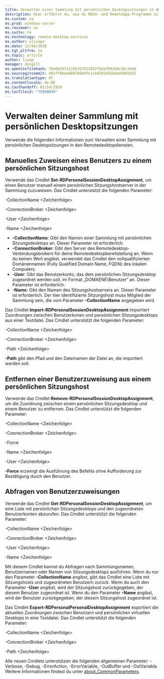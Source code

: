 ```yaml
---
title: Verwalten einer Sammlung mit persönlichen Desktopsitzungen in den Remotedesktopdiensten
description: Hier erfährst du, wie du RDSH- und RemoteApp-Programme zu deiner Remotedesktopdienste-Bereitstellung hinzufügst.
ms.custom: na
ms.prod: windows-server
ms.reviewer: na
ms.suite: na
ms.technology: remote-desktop-services
ms.author: elizapo
ms.date: 11/08/2016
ms.tgt_pltfrm: na
ms.topic: article
author: lizap
manager: dongill
ms.openlocfilehash: 7be6b2bfe1105357811927f5da7092e8c16c3446
ms.sourcegitcommit: 083ff9bed4867604dfe1cb42914550da05093d25
ms.translationtype: HT
ms.contentlocale: de-DE
ms.lasthandoff: 01/14/2020
ms.locfileid: "75949839"
---
```

# <a name="manage-your-personal-desktop-session-collections"></a>Verwalten deiner Sammlung mit persönlichen Desktopsitzungen

Verwende die folgenden Informationen zum Verwalten einer Sammlung mit persönlichen Desktopsitzungen in den Remotedesktopdiensten.

## <a name="manually-assign-a-user-to-a-personal-session-host"></a>Manuelles Zuweisen eines Benutzers zu einem persönlichen Sitzungshost
Verwende das Cmdlet **Set-RDPersonalSessionDesktopAssignment**, um einen Benutzer manuell einem persönlichen Sitzungshostserver in der Sammlung zuzuweisen. Das Cmdlet unterstützt die folgenden Parameter:

-CollectionName \<Zeichenfolge\>

-ConnectionBroker \<Zeichenfolge\> 

-User \<Zeichenfolge\>

-Name \<Zeichenfolge\>

- **-CollectionName**: Gibt den Namen einer Sammlung mit persönlichen Sitzungsdesktops an. Dieser Parameter ist erforderlich.
- **-ConnectionBroker**: Gibt den Server des Remotedesktop-Verbindungsbrokers für deine Remotedesktopbereitstellung an. Wenn du keinen Wert angibst, verwendet das Cmdlet den vollqualifizierten Domänennamen (Fully Qualified Domain Name, FQDN) des lokalen Computers.
- **-User**: Gibt das Benutzerkonto, das dem persönlichen Sitzungsdesktop zugeordnet werden soll, im Format „DOMAENE\Benutzer“ an. Dieser Parameter ist erforderlich.
- **-Name**: Gibt den Namen des Sitzungshostservers an. Dieser Parameter ist erforderlich. Der hier identifizierte Sitzungshost muss Mitglied der Sammlung sein, die vom Parameter **-CollectionName** angegeben wird.

Das Cmdlet **Import-RDPersonalSessionDesktopAssignment** importiert Zuordnungen zwischen Benutzerkonen und persönlichen Sitzungsdesktops aus einer Textdatei. Das Cmdlet unterstützt die folgenden Parameter:

-CollectionName \<Zeichenfolge\>

-ConnectionBroker \<Zeichenfolge\>

-Path \<Zeichenfolge>

**-Path** gibt den Pfad und den Dateinamen der Datei an, die importiert werden soll.
 
## <a name="removing-a-user-assignment-from-a-personal-session-host"></a>Entfernen einer Benutzerzuweisung aus einem persönlichen Sitzungshost
Verwende das Cmdlet **Remove-RDPersonalSessionDesktopAssignment**, um die Zuordnung zwischen einem persönlichen Sitzungsdesktop und einem Benutzer zu entfernen. Das Cmdlet unterstützt die folgenden Parameter:

-CollectionName \<Zeichenfolge\>

-ConnectionBroker \<Zeichenfolge\>

-Force

-Name \<Zeichenfolge\>

-User \<Zeichenfolge\>

**-Force** erzwingt die Ausführung des Befehls ohne Aufforderung zur Bestätigung durch den Benutzer.

## <a name="query-user-assignments"></a>Abfragen von Benutzerzuweisungen
Verwende das Cmdlet **Get-RDPersonalSessionDesktopAssignment**, um eine Liste mit persönlichen Sitzungsdesktops und den zugeordneten Benutzerkonten abzurufen. Das Cmdlet unterstützt die folgenden Parameter:

-CollectionName \<Zeichenfolge\>

-ConnectionBroker \<Zeichenfolge\>

-User \<Zeichenfolge\>

-Name \<Zeichenfolge\>

Mit diesem Cmdlet kannst du Abfragen nach Sammlungsnamen, Benutzernamen oder Namen von Sitzungsdesktops ausführen. Wenn du nur den Parameter **-CollectionName** angibst, gibt das Cmdlet eine Liste mit Sitzungshosts und zugeordneten Benutzern zurück. Wenn du auch den Parameter **-User** angibst, wird der Sitzungshost zurückgegeben, der diesem Benutzer zugeordnet ist. Wenn du den Parameter **-Name** angibst, wird der Benutzer zurückgegeben, der diesem Sitzungshost zugeordnet ist. 


Das Cmdlet **Export-RDPersonalPersonalDesktopAssignment** exportiert die aktuellen Zuordnungen zwischen Benutzern und persönlichen virtuellen Desktops in eine Textdatei. Das Cmdlet unterstützt die folgenden Parameter:

-CollectionName \<Zeichenfolge\>

-ConnectionBroker \<Zeichenfolge\>

-Path \<Zeichenfolge\>


Alle neuen Cmdlets unterstützen die folgenden allgemeinen Parameter: -Verbose, -Debug, -ErrorAction, -ErrorVariable, -OutBuffer und -OutVariable. Weitere Informationen findest du unter [about_CommonParameters](https://go.microsoft.com/fwlink/p/?LinkID=113216).
